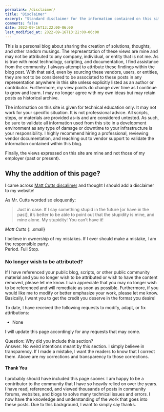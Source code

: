 ```yaml
---
permalink: /disclaimer/
title: "Disclaimer"
excerpt: "Standard disclaimer for the information contained on this site"  
comments: false  
date: 2022-09-16T13:22:00-06:00
last_modified_at: 2022-09-16T13:22:00-06:00
---
```

This is a personal blog about sharing the creation of solutions, thoughts, and other random musings.
The representation of these views are mine and may not be attributed to any company, individual,
or entity that is not me. As is true with most technology, scripting, and documentation, I
find assistance from the community. I always attempt to attribute these findings within the blog post.
With that said, even by sourcing these vendors, users, or entities, they are not
to be considered to be associated to these posts in any representation anywhere in this site unless
explicitly listed as an author or contributor.  Furthermore, my view points do change over time as I
continue to grow and learn. I may no longer agree with my own ideas but may retain posts as historical archive.  

The information on this site is given for technical education only. It may not work for
your specific situation. It is not professional advice. All scripts, steps, or materials are
provided as-is and are considered untested. As such, be sure to validate all information used from this site
in a development environment as any type of damage or downtime to your infrastructure is your responsibility. I highly recommend hiring a professional,
reviewing vendor documentation, and reaching out to vendor support to validate the information contained within
this blog.  

Finally, the views expressed on this site are mine and not those of my employer (past or present).  

## Why the addition of this page?  
I came across [Matt Cutts discalimer](https://www.mattcutts.com/blog/disclaimer/) and thought I should
add a disclaimer to my website!  

As Mr. Cutts worded so eloquently:  
> Just in case. If I say something stupid in the future [or have in the past], it’s better to be able to point out that the stupidity is mine, and mine alone. My stupidity! You can’t have it!  

<cite> Matt Cutts </cite> {: .small}  

I believe in ownership of my mistakes. If I ever should make a mistake, I am the responsible party.  
Period. Full Stop.  

### No longer wish to be attributed?  
If I have referenced your public blog, scripts, or other public community material and you no longer wish
to be attributed or wish to have the content removed, please let me know.  I can appreciate that you may no
longer wish to be referenced and will remediate as soon as possible. Furthermore, if you would like me to modify or better
emphasize your work, please let me know. Basically, I want you to get the credit you deserve in the format you desire!  

To date, I have received the following requests to modify, adapt, or fix attributions:  
* None  

I will update this page accordingly for any requests that may come.  

Question: Why did you include this section?  
Answer: No weird intentions meant by this section. I simply believe in transparency. If I made
a mistake, I want the readers to know that I correct them. Above are my corrections and transparency to those
corrections.  

#### Thank You  
I probably should have included this page sooner. I am happy to be a contributor to the community that
I have so heavily relied on over the years.  
I have read, referenced, and viewed thousands of posts in community forums, websites, and blogs to solve many 
technical issues and errors.
I now have the knowledge and understanding of the work that goes into these posts. Due to this background, I want
to simply say thanks.  
